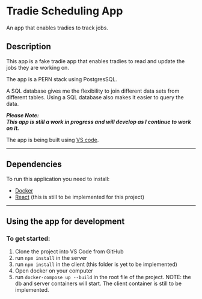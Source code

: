 # Tradie Scheduling App

An app that enables tradies to track jobs.

## Description

This app is a fake tradie app that enables tradies to read and update the jobs they are working on.

The app is a PERN stack using PostgresSQL.

A SQL database gives me the flexibility to join different data sets from different tables. Using a SQL database also makes it easier to query the data.

**_Please Note:  
This app is still a work in progress and will develop as I continue to work on it._**

The app is being built using [VS code](https://code.visualstudio.com/).

---

## Dependencies

To run this application you need to install:

- [Docker](https://www.docker.com/)
- [React](https://reactjs.org/) (this is still to be implemented for this project)

---

## Using the app for development

### To get started:

1. Clone the project into VS Code from GitHub
2. run `npm install` in the server
3. run `npm install` in the client (this folder is yet to be implemented)
4. Open docker on your computer
5. run `docker-compose up --build` in the root file of the project. NOTE: the db and server containers will start. The client container is still to be implemented.

<!-- **NOTE: the client container is not yet talking to the db container. The work around at this stage to:**

1. build the docker containers - but turn off the server container.
2. run `docker-compose down` to kill the port
3. in docker - manually turn on the db container
4. run `npm run start:dev` in the server so the port listens on port 5001. -->
